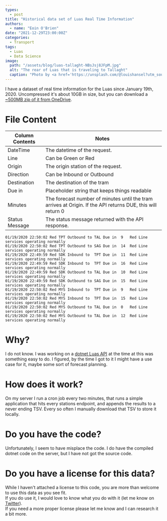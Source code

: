```yaml
---
types:
  - post
title: "Historical data set of Luas Real Time Information"
authors:
  - name: "Eoin O'Brien"
date: "2021-12-29T23:00:00Z"
categories:
  - Transport
tags:
  - Luas
  - Data Science
image:
  path: "/assets/blog/luas-tallaght-NBsJsj8JFpM.jpg"
  alt: "The rear of Luas that is traveling to Tallaght"
  caption: "Photo by <a href='https://unsplash.com/@louishansel?utm_source=unsplash&amp;utm_medium=referral&amp;utm_content=creditCopyText'>Louis Hansel</a> on <a href='https://unsplash.com/s/photos/tram-dublin?utm_source=unsplash&amp;utm_medium=referral&amp;utm_content=creditCopyText'>Unsplash</a>"
---
```


I have a dataset of real time information for the Luas since January 19th, 2020. Uncompressed it's about 10GB in size, but you can download a [~500MB zip of it from OneDrive](https://1drv.ms/u/s!Ao1lhPpLA9U7grp3-7uvVIv07BLmyQ?e=103HsN).

# File Content

| Column Contents | Notes                                                                                                       |
| --------------- | ----------------------------------------------------------------------------------------------------------- |
| DateTime        | The datetime of the request.                                                                                |
| Line            | Can be Green or Red                                                                                         |
| Origin          | The origin station of the request.                                                                          |
| Direction       | Can be Inbound or Outbound                                                                                  |
| Destination     | The destination of the tram                                                                                 |
| Due in          | Placeholder string that keeps things readable                                                               |
| Minutes         | The forecast number of minutes until the tram arrives at Origin. If the API returns DUE, this will return 0 |
| Status Message  | The status message returned with the API response.                                                          |

<span> </span>

```tsv caption="Content from the TSV"
01/19/2020 22:50:02	Red	TPT	Outbound to	TAL	Due in	9	Red Line services operating normally
01/19/2020 22:50:02	Red	TPT	Outbound to	SAG	Due in	14	Red Line services operating normally
01/19/2020 22:49:59	Red	SDK	Inbound to	TPT	Due in	11	Red Line services operating normally
01/19/2020 22:49:59	Red	SDK	Inbound to	TPT	Due in	16	Red Line services operating normally
01/19/2020 22:49:59	Red	SDK	Outbound to	TAL	Due in	10	Red Line services operating normally
01/19/2020 22:49:59	Red	SDK	Outbound to	SAG	Due in	15	Red Line services operating normally
01/19/2020 22:50:02	Red	MYS	Inbound to	TPT	Due in	9	Red Line services operating normally
01/19/2020 22:50:02	Red	MYS	Inbound to	TPT	Due in	15	Red Line services operating normally
01/19/2020 22:50:02	Red	MYS	Outbound to	TAL	Due in	0	Red Line services operating normally
01/19/2020 22:50:02	Red	MYS	Outbound to	TAL	Due in	12	Red Line services operating normally
```

# Why?

I do not know. I was working on a [dotnet Luas API](https://github.com/eoinobrien/luas-api-dotnet) at the time at this was something easy to do. I figured, by the time I got to it I might have a use case for it, maybe some sort of forecast planning.

# How does it work?

On my server I run a cron job every two minutes, that runs a simple application that hits every stations endpoint, and appends the results to a never ending TSV. Every so often I manually download that TSV to store it locally.

# Do you have the code?

Unfortunately, I seem to have misplace the code. I do have the compiled dotnet code on the server, but I have not got the source code.

# Do you have a license for this data?

While I haven't attached a license to this code, you are more than welcome to use this data as you see fit.  
If you do use it, I would love to know what you do with it (let me know on [Twitter](https://twitter.com/iameoinobrien)).  
If you need a more proper license please let me know and I can research it a bit more.
